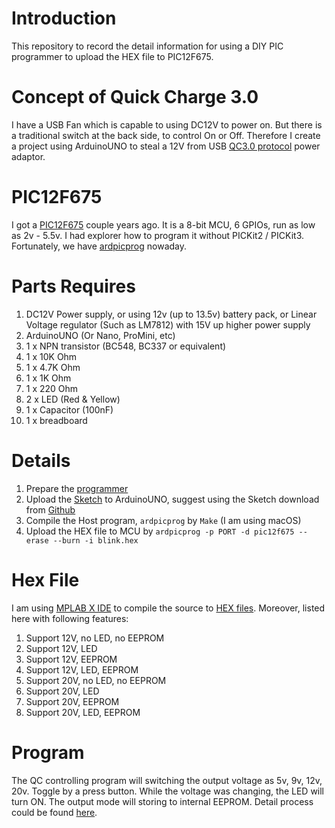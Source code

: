 # Introduction
This repository to record the detail information for using a DIY PIC programmer to upload the HEX file to PIC12F675. 

# Concept of Quick Charge 3.0
I have a USB Fan which is capable to using DC12V to power on. But there is a traditional switch at the back side, to control On or Off. Therefore I create a project using ArduinoUNO to steal a 12V from USB [QC3.0 protocol](https://github.com/vdeconinck/QC3Control) power adaptor.

# PIC12F675
I got a [PIC12F675](datasheet/PIC12F675.pdf) couple years ago. It is a 8-bit MCU, 6 GPIOs, run as low as 2v - 5.5v. I had explorer how to program it without PICKit2 / PICKit3. Fortunately, we have [ardpicprog](https://github.com/rweather/ardpicprog) nowaday.

# Parts Requires
1. DC12V Power supply, or using 12v (up to 13.5v) battery pack, or Linear Voltage regulator (Such as LM7812) with 15V up higher power supply
2. ArduinoUNO (Or Nano, ProMini, etc)
3. 1 x NPN transistor (BC548, BC337 or equivalent)
4. 1 x 10K Ohm
5. 1 x 4.7K Ohm
6. 1 x 1K Ohm
7. 1 x 220 Ohm
8. 2 x LED (Red & Yellow)
9. 1 x Capacitor (100nF)
10. 1 x breadboard

# Details
1. Prepare the [programmer](http://rweather.github.io/ardpicprog/pic14_zif_circuit.html)
2. Upload the [Sketch](http://rweather.github.io/ardpicprog/programpic_sketch.html) to ArduinoUNO, suggest using the Sketch download from [Github](https://github.com/rweather/ardpicprog/blob/master/ProgramPIC/ProgramPIC.pde)
3. Compile the Host program, `ardpicprog` by `Make` (I am using macOS)
4. Upload the HEX file to MCU by `ardpicprog -p PORT -d pic12f675 --erase --burn -i blink.hex`

# Hex File
I am using [MPLAB X IDE](https://www.microchip.com/en-us/development-tools-tools-and-software/mplab-x-ide) to compile the source to [HEX files](https://github.com/allenchak/QuickCharge3-PIC12F/tree/main/precompiled). Moreover, listed here with following features:
1. Support 12V, no LED, no EEPROM
2. Support 12V, LED
3. Support 12V, EEPROM
4. Support 12V, LED, EEPROM
5. Support 20V, no LED, no EEPROM
6. Support 20V, LED
7. Support 20V, EEPROM
8. Support 20V, LED, EEPROM

# Program
The QC controlling program will switching the output voltage as 5v, 9v, 12v, 20v. Toggle by a press button. While the voltage was changing, the LED will turn ON. The output mode will storing to internal EEPROM. Detail process could be found [here](MPLAB%20X%20IDE/QC3_Control.X/main.c).


